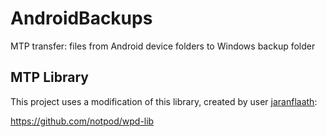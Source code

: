 # AndroidBackups
MTP transfer: files from Android device folders to Windows backup folder

## MTP Library

This project uses a modification of this library, created by user [jaranflaath](https://github.com/jaranflaath):

https://github.com/notpod/wpd-lib
